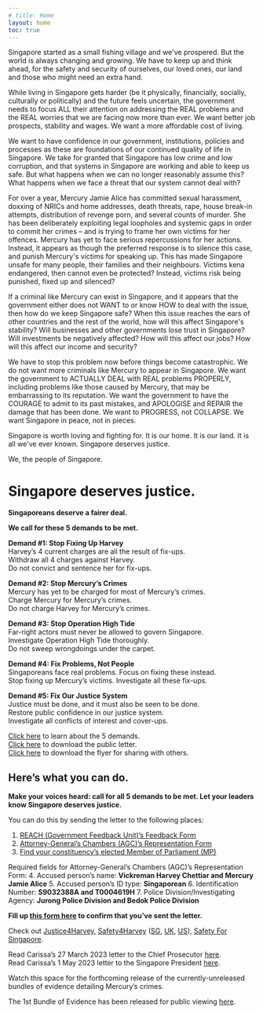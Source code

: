 ```yaml
---
# title: Home
layout: home
toc: true
---
```


Singapore started as a small fishing village and we've prospered. But the world is always changing and growing. We have to keep up and think ahead, for the safety and security of ourselves, our loved ones, our land and those who might need an extra hand.

While living in Singapore gets harder (be it physically, financially, socially, culturally or politically) and the future feels uncertain, the government needs to focus ALL their attention on addressing the REAL problems and the REAL worries that we are facing now more than ever. We want better job prospects, stability and wages. We want a more affordable cost of living.

We want to have confidence in our government, institutions, policies and processes as these are foundations of our continued quality of life in Singapore. We take for granted that Singapore has low crime and low corruption, and that systems in Singapore are working and able to keep us safe. But what happens when we can no longer reasonably assume this? What happens when we face a threat that our system cannot deal with?

For over a year, Mercury Jamie Alice has committed sexual harassment, doxxing of NRICs and home addresses, death threats, rape, house break-in attempts, distribution of revenge porn, and several counts of murder. She has been deliberately exploiting legal loopholes and systemic gaps in order to commit her crimes – and is trying to frame her own victims for her offences. Mercury has yet to face serious repercussions for her actions. Instead, it appears as though the preferred response is to silence this case, and punish Mercury's victims for speaking up. This has made Singapore unsafe for many people, their families and their neighbours. Victims kena endangered, then cannot even be protected? Instead, victims risk being punished, fixed up and silenced?

If a criminal like Mercury can exist in Singapore, and it appears that the government either does not WANT to or know HOW to deal with the issue, then how do we keep Singapore safe? When this issue reaches the ears of other countries and the rest of the world, how will this affect Singapore's stability? Will businesses and other governments lose trust in Singapore? Will investments be negatively affected? How will this affect our jobs? How will this affect our income and security?

We have to stop this problem now before things become catastrophic. We do not want more criminals like Mercury to appear in Singapore. We want the government to ACTUALLY DEAL with REAL problems PROPERLY, including problems like those caused by Mercury, that may be embarrassing to its reputation. We want the government to have the COURAGE to admit to its past mistakes, and APOLOGISE and REPAIR the damage that has been done. We want to PROGRESS, not COLLAPSE. We want Singapore in peace, not in pieces.

Singapore is worth loving and fighting for. It is our home. It is our land. It is all we've ever known. Singapore deserves justice.

We, the people of Singapore.

# Singapore deserves justice.
**Singaporeans deserve a fairer deal.**

**<span class="red">We call for these 5 demands to be met.</span>**

**Demand #1: <span class="red">Stop Fixing Up Harvey</span>**\
Harvey’s 4 current charges are all the result of fix-ups.\
Withdraw all 4 charges against Harvey.\
Do not convict and sentence her for fix-ups.

**Demand #2: <span class="red">Stop Mercury’s Crimes</span>**\
Mercury has yet to be charged for most of Mercury’s crimes.\
Charge Mercury for Mercury’s crimes.\
Do not charge Harvey for Mercury’s crimes.

**Demand #3: <span class="red">Stop Operation High Tide</span>**\
Far-right actors must never be allowed to govern Singapore.\
Investigate Operation High Tide thoroughly.\
Do not sweep wrongdoings under the carpet.

**Demand #4: <span class="red">Fix Problems, Not People</span>**\
Singaporeans face real problems. Focus on fixing these instead.\
Stop fixing up Mercury’s victims. Investigate all these fix-ups.

**Demand #5: <span class="red">Fix Our Justice System</span>**\
Justice must be done, and it must also be seen to be done.\
Restore public confidence in our justice system.\
Investigate all conflicts of interest and cover-ups.

[Click here](https://justice4singapore.com/demands) to learn about the 5 demands.\
[Click here](https://justice4singapore.com/letter) to download the public letter.\
[Click here](https://justice4singapore.com/flyer) to download the flyer for sharing with others.

## <span class="red">Here’s what you can do.</span>
**Make your voices heard: call for all 5 demands to be met.
Let your leaders know Singapore deserves justice.**

You can do this by sending the letter to the following places:
1. [REACH (Government Feedback Unit)’s Feedback Form](https://form.gov.sg/5cc17daef99a6d00102b5c54)
2. [Attorney-General’s Chambers (AGC)’s Representation Form](https://form.gov.sg/5b95eada6fb8e5000f1e07b5)
3. [Find your constituency’s elected Member of Parliament (MP)](https://www.parliament.gov.sg/mps/find-mps-in-my-constituency)

Required fields for Attorney-General’s Chambers (AGC)’s Representation Form:
4. Accused person’s name: **Vickreman Harvey Chettiar and Mercury Jamie Alice**
5. Accused person’s ID type: **Singaporean**
6. Identification Number: **S9032388A and T0004619H**
7. Police Division/Investigating Agency: **Jurong Police Division and Bedok Police Division**

**Fill up [this form here](https://justice4singapore.com/action) to confirm that you’ve sent the letter.**

Check out [Justice4Harvey](https://instagram.com/justice4harvey), [Safety4Harvey](https://instagram.com/safety4harvey) ([SG](https://instagram.com/safety4harvey), [UK](https://instagram.com/safety4harveyuk), [US](https://instagram.com/safety4harveyus)), [Safety For Singapore](https://safetyforsingapore.com/).

Read Carissa’s 27 March 2023 letter to the Chief Prosecutor [here](https://ipfs.io/ipfs/QmY1Y3mjTKnjKi3G1DaL2Ge1sfjxcKXxVYzNPmXoPeiMaS).\
Read Carissa’s 1 May 2023 letter to the Singapore President [here](https://ipfs.io/ipfs/QmRLtnEtCHK8tUtVHw5hKiH5KNru3Ypg4f8JPJyo5Gi2Gv).

Watch this space for the forthcoming release of the currently-unreleased bundles of evidence detailing Mercury’s crimes.

The 1st Bundle of Evidence has been released for public viewing [here](/1stbundle).
